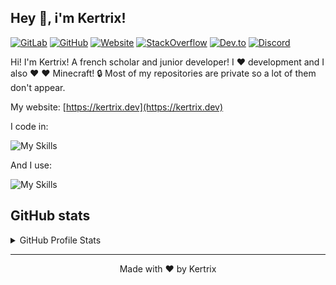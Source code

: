 ## Hey 👋, i'm Kertrix!  
[![GitLab](https://img.shields.io/badge/GitLab-330F63?style=for-the-badge&logo=gitlab&logoColor=white)](https://gitlab.com/kertrix) 
[![GitHub](https://img.shields.io/badge/GitHub-100000?style=for-the-badge&logo=github&logoColor=white)](https://github.com/kertrix)
[![Website](https://img.shields.io/badge/website-000000?style=for-the-badge&logo=About.me&logoColor=white)](https://kertrix.dev) 
[![StackOverflow](https://img.shields.io/badge/-StackOverflow-orange?style=for-the-badge&logo=stackoverflow&logoColor=white)](https://stackoverflow.com/users/16922031/kertrix/)
[![Dev.to](https://img.shields.io/badge/dev.to-0A0A0A?style=for-the-badge&logo=devdotto&logoColor=white)](https://dev.to/kertrix/) 
[![Discord](https://img.shields.io/badge/-Kertrix%230977-blue?style=for-the-badge&logo=discord&logoColor=white&color=5865f2)](https://discord.com/users/553147864662933514)

Hi! I'm Kertrix! A french scholar and junior developer!
I ❤️ development and I also ❤️ ❤️ Minecraft!
🔒 Most of my repositories are private so a lot of them don't appear.

My website: [https://kertrix.dev](https://kertrix.dev)

I code in:

![My Skills](https://skillicons.dev/icons?i=py,html,css,js,md)

And I use:

![My Skills](https://skillicons.dev/icons?i=vscode,django,react,bootstrap,git,linux,bash,figma,github,gitlab,discord)
## GitHub stats

<details>
    <summary>GitHub Profile Stats</summary>
<br>

![Kertrix's GitHub stats](https://github-readme-stats.vercel.app/api?username=kertrix&show_icons=true)

![Top Langs](https://github-readme-stats.vercel.app/api/top-langs/?username=Kertrix&layout=compact)


</details>

---

<p align="center">Made with ❤️ by Kertrix</p>
